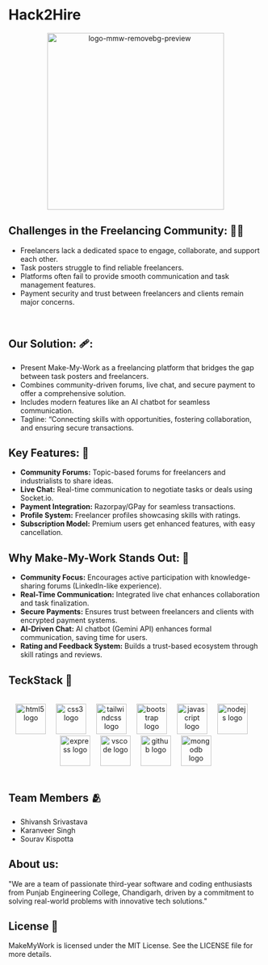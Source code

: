 # Hack2Hire

<div align="center">
    <img src="https://github.com/letscodeshivansh/MakeMyWork-MERN/assets/125864444/ee17cd09-0a7b-4597-8971-5aac0db8596c" alt="logo-mmw-removebg-preview" width="350"/>
</div>

## Challenges in the Freelancing Community: 👷‍♂️

- Freelancers lack a dedicated space to engage, collaborate, and support each other.
- Task posters struggle to find reliable freelancers.
- Platforms often fail to provide smooth communication and task management features.
- Payment security and trust between freelancers and clients remain major concerns.
<br>

## Our Solution: 	🩹:

- Present Make-My-Work as a freelancing platform that bridges the gap between task posters and freelancers.
- Combines community-driven forums, live chat, and secure payment to offer a comprehensive solution.
- Includes modern features like an AI chatbot for seamless communication.
- Tagline: “Connecting skills with opportunities, fostering collaboration, and ensuring secure transactions.
  
## Key Features: 	🤌

- **Community Forums:** Topic-based forums for freelancers and industrialists to share ideas.
- **Live Chat:** Real-time communication to negotiate tasks or deals using Socket.io.
- **Payment Integration:** Razorpay/GPay for seamless transactions.
- **Profile System:** Freelancer profiles showcasing skills with ratings.
- **Subscription Model:** Premium users get enhanced features, with easy cancellation.

## Why Make-My-Work Stands Out: 👑

- **Community Focus:** Encourages active participation with knowledge-sharing forums (LinkedIn-like experience).
- **Real-Time Communication:** Integrated live chat enhances collaboration and task finalization.
- **Secure Payments:** Ensures trust between freelancers and clients with encrypted payment systems.
- **AI-Driven Chat:** AI chatbot (Gemini API) enhances formal communication, saving time for users.
- **Rating and Feedback System:** Builds a trust-based ecosystem through skill ratings and reviews.

## TeckStack 🤖

<br>
<div align="center">
  <img src="https://cdn.jsdelivr.net/gh/devicons/devicon/icons/html5/html5-original.svg" height="60" alt="html5 logo"  />
  <img width="12" />
  <img src="https://cdn.jsdelivr.net/gh/devicons/devicon/icons/css3/css3-original.svg" height="60" alt="css3 logo"  />
  <img width="12" />
  <img src="https://cdn.jsdelivr.net/gh/devicons/devicon/icons/tailwindcss/tailwindcss-original-wordmark.svg" height="60" alt="tailwindcss logo"  />
  <img width="12" />
  <img src="https://cdn.jsdelivr.net/gh/devicons/devicon/icons/bootstrap/bootstrap-original.svg" height="60" alt="bootstrap logo"  />
  <img width="12" />
  <img src="https://cdn.jsdelivr.net/gh/devicons/devicon/icons/javascript/javascript-original.svg" height="60" alt="javascript logo"  />
  <img width="12" />
  <img src="https://cdn.jsdelivr.net/gh/devicons/devicon/icons/nodejs/nodejs-original.svg" height="60" alt="nodejs logo"  />
  <img width="12" />
  <img src="https://cdn.jsdelivr.net/gh/devicons/devicon/icons/express/express-original.svg" height="60" alt="express logo"  />
  <img width="12" />
  <img src="https://cdn.jsdelivr.net/gh/devicons/devicon/icons/vscode/vscode-original.svg" height="60" alt="vscode logo"  />
  <img width="12" />
  <img src="https://cdn.jsdelivr.net/gh/devicons/devicon/icons/github/github-original.svg" height="60" alt="github logo"  />
  <img width="12" />
  <img src="https://cdn.jsdelivr.net/gh/devicons/devicon/icons/mongodb/mongodb-original.svg" height="60" alt="mongodb logo"  />
</div>

<br>

## Team Members 🫂

- Shivansh Srivastava
- Karanveer Singh
- Sourav Kispotta


## About us: 
"We are a team of passionate third-year software and coding enthusiasts from Punjab Engineering College, Chandigarh, driven by a commitment to solving real-world problems with innovative tech solutions."

## License 👮

MakeMyWork is licensed under the MIT License. See the LICENSE file for more details.


